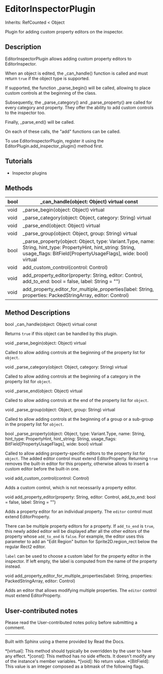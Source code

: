 # EditorInspectorPlugin

Inherits: RefCounted < Object

Plugin for adding custom property editors on the inspector.

## Description

EditorInspectorPlugin allows adding custom property editors to
EditorInspector.

When an object is edited, the _can_handle() function is called and must return
`true` if the object type is supported.

If supported, the function _parse_begin() will be called, allowing to place
custom controls at the beginning of the class.

Subsequently, the _parse_category() and _parse_property() are called for every
category and property. They offer the ability to add custom controls to the
inspector too.

Finally, _parse_end() will be called.

On each of these calls, the "add" functions can be called.

To use EditorInspectorPlugin, register it using the
EditorPlugin.add_inspector_plugin() method first.

## Tutorials

  * Inspector plugins

## Methods

bool | _can_handle(object: Object) virtual const  
---|---  
void | _parse_begin(object: Object) virtual  
void | _parse_category(object: Object, category: String) virtual  
void | _parse_end(object: Object) virtual  
void | _parse_group(object: Object, group: String) virtual  
bool | _parse_property(object: Object, type: Variant.Type, name: String, hint_type: PropertyHint, hint_string: String, usage_flags: BitField[PropertyUsageFlags], wide: bool) virtual  
void | add_custom_control(control: Control)  
void | add_property_editor(property: String, editor: Control, add_to_end: bool = false, label: String = "")  
void | add_property_editor_for_multiple_properties(label: String, properties: PackedStringArray, editor: Control)  
  
## Method Descriptions

bool _can_handle(object: Object) virtual const

Returns `true` if this object can be handled by this plugin.

void _parse_begin(object: Object) virtual

Called to allow adding controls at the beginning of the property list for
`object`.

void _parse_category(object: Object, category: String) virtual

Called to allow adding controls at the beginning of a category in the property
list for `object`.

void _parse_end(object: Object) virtual

Called to allow adding controls at the end of the property list for `object`.

void _parse_group(object: Object, group: String) virtual

Called to allow adding controls at the beginning of a group or a sub-group in
the property list for `object`.

bool _parse_property(object: Object, type: Variant.Type, name: String,
hint_type: PropertyHint, hint_string: String, usage_flags:
BitField[PropertyUsageFlags], wide: bool) virtual

Called to allow adding property-specific editors to the property list for
`object`. The added editor control must extend EditorProperty. Returning
`true` removes the built-in editor for this property, otherwise allows to
insert a custom editor before the built-in one.

void add_custom_control(control: Control)

Adds a custom control, which is not necessarily a property editor.

void add_property_editor(property: String, editor: Control, add_to_end: bool =
false, label: String = "")

Adds a property editor for an individual property. The `editor` control must
extend EditorProperty.

There can be multiple property editors for a property. If `add_to_end` is
`true`, this newly added editor will be displayed after all the other editors
of the property whose `add_to_end` is `false`. For example, the editor uses
this parameter to add an "Edit Region" button for Sprite2D.region_rect below
the regular Rect2 editor.

`label` can be used to choose a custom label for the property editor in the
inspector. If left empty, the label is computed from the name of the property
instead.

void add_property_editor_for_multiple_properties(label: String, properties:
PackedStringArray, editor: Control)

Adds an editor that allows modifying multiple properties. The `editor` control
must extend EditorProperty.

## User-contributed notes

Please read the User-contributed notes policy before submitting a comment.

* * *

Built with Sphinx using a theme provided by Read the Docs.

  *[virtual]: This method should typically be overridden by the user to have any effect.
  *[const]: This method has no side effects. It doesn't modify any of the instance's member variables.
  *[void]: No return value.
  *[BitField]: This value is an integer composed as a bitmask of the following flags.

